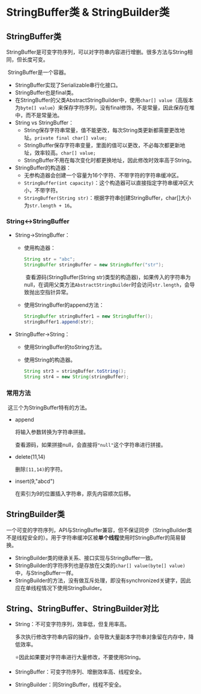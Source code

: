 # StringBuffer类 & StringBuilder类

## StringBuffer类

​	StringBuffer是可变字符序列，可以对字符串内容进行增删。很多方法与String相同，但长度可变。

​	StringBuffer是一个容器。

* StringBuffer实现了Serializable串行化接口。
* StringBuffer也是final类。
* 在StringBuffer的父类AbstractStringBuilder中，使用`char[] value`（高版本为`byte[] value`）来保存字符序列，没有final修饰，不是常量，因此保存在堆中，而不是常量池。
* String vs StringBuffer：
  * String保存字符串常量，值不能更改，每次String类更新都需要更改地址。`private final char[] value;`
  * StringBuffer保存字符串变量，里面的值可以更改，不必每次都更新地址，效率较高。`char[] value;`
  * StringBuffer不用在每次变化时都更换地址，因此修改时效率高于String。
* StringBuffer的构造器：
  * 无参构造器会创建一个容量为16个字符、不带字符的字符串缓冲区。
  * `StringBuffer(int capacity)`：这个构造器可以直接指定字符串缓冲区大小，不带字符。
  * `StringBuffer(String str)`：根据字符串创建StringBuffer，char[]大小为`str.length + 16`。

### String<->StringBuffer

* String->StringBuffer：

  * 使用构造器：

    ```java
    String str = "abc";
    StringBuffer stringBuffer = new StringBuffer("str");
    ```

    ​	查看源码(StringBuffer(String str)类型的构造器)，如果传入的字符串为null，在调用父类方法`AbstractStringBuilder`时会访问`str.length`，会导致抛出空指针异常。

  * 使用StringBuffer的append方法：

    ```java
    StringBuffer stringBuffer1 = new StringBuffer();
    stringBuffer1.append(str);
    ```

* StringBuffer->String：

  * 使用StringBuffer的toString方法。

  * 使用String的构造器。

    ```java
    String str3 = stringBuffer.toString();
    String str4 = new String(stringBuffer);
    ```

### 常用方法

​	这三个为StringBuffer特有的方法。

* append

  将输入参数转换为字符串拼接。

  查看源码，如果拼接null，会直接将`"null"`这个字符串进行拼接。

* delete(11,14)

  删除`[11,14)`的字符。

* insert(9,"abcd")

  在索引为9的位置插入字符串，原先内容顺次后移。


## StringBuilder类

​	一个可变的字符序列，API与StringBuffer兼容，但不保证同步（StringBuilder类不是线程安全的）。用于字符串缓冲区被**单个线程**使用时StringBuffer的简易替换。

* StringBuilder类的继承关系、接口实现与StringBuffer一致。
* StringBuilder的字符序列也是存放在父类的`char[] value(byte[] value)`中，与StringBuffer一样。
* StringBuilder的方法，没有做互斥处理，即没有synchronized关键字，因此应在单线程情况下使用StringBuilder。

## String、StringBuffer、StringBuilder对比

* String：不可变字符序列，效率低，但复用率高。

  多次执行修改字符串内容的操作，会导致大量副本字符串对象留在内存中，降低效率。

  :star:因此如果要对字符串进行大量修改，不要使用String。

* StringBuffer：可变字符序列、增删效率高、线程安全。

* StringBuilder：同StringBuffer，线程不安全。



